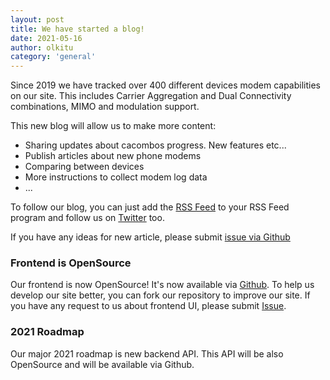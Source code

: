 ```yaml
---
layout: post
title: We have started a blog!
date: 2021-05-16
author: olkitu
category: 'general'
---
```


Since 2019 we have tracked over 400 different devices modem capabilities on our site. This includes Carrier Aggregation and Dual Connectivity combinations, MIMO and modulation support. 

<!-- more -->

This new blog will allow us to make more content:

* Sharing updates about cacombos progress. New features etc...
* Publish articles about new phone modems
* Comparing between devices
* More instructions to collect modem log data
* ...

To follow our blog, you can just add the [RSS Feed](/atom.xml) to your RSS Feed program and follow us on [Twitter](https://twitter.com/cacombos) too.

If you have any ideas for new article, please submit [issue via Github](https://github.com/cacombos/cacombos-blog/issues)

### Frontend is OpenSource

Our frontend is now OpenSource! It's now available via [Github](https://github.com/cacombos). To help us develop our site better, you can fork our repository to improve our site. If you have any request to us about frontend UI, please submit [Issue](https://github.com/cacombos/cacombos-ui/issues).

### 2021 Roadmap

Our major 2021 roadmap is new backend API. This API will be also OpenSource and will be available via Github.